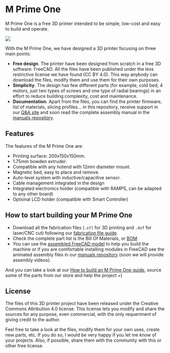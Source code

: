 # M Prime One

M Prime One is a free 3D printer intended to be simple, low-cost and easy to build and operate.

![](https://github.com/diegotrap/M_Prime_One/blob/master/media/FreeCAD.png)

With the M Prime One, we have designed a 3D printer focusing on three main points:

* **Free design**. The printer have been designed from scratch in a free 3D software: FreeCAD. All the files have been published under the less restrictive license we have found (CC BY 4.0). This way anybody can download the files, modify them and use them for their own purposes.
* **Simplicity**. The design has few different parts (for example, cold bed, 4 motors, just two types of screws and one type of radial bearings) in an effort to reduce building complexity, cost and maintenance.
* **Documentation**. Apart from the files, you can find the printer firmware, list of materials, slicing profiles... in this repository, receive support in our [Q&A site](http://mprime.io/questions/) and soon read the complete assembly manual in the [manuals repository](https://github.com/M-Prime/M_Prime_One_manuals).

## Features

The features of the M Prime One are:

* Printing surface: 200x150x150mm.
* 1.75mm bowden extruder.
* Compatible with any hotend with 12mm diameter mount.
* Magnetic bed, easy to place and remove.
* Auto-level system with inductive/capacitive sensor.
* Cable management integrated in the design
* Integrated electronics holder (compatible with RAMPS, can be adapted to any other board)
* Optional LCD holder (compatible with Smart Controller)

## How to start building your M Prime One

* Download all the fabrication files (`.stl` for 3D printing and `.dxf` for laser/CNC cut) following our [fabrication file guide](documentation/fabrication_files.md).
* Check the complete part list is the Bill Of Materials, or [BOM](documentation/BOM.md).
* You can use the [assembled FreeCAD model](m_prime_one.fcstd) to help you build the machine or if you are comfortable installing modules in FreeCAD see the animated assembly files in our [manuals repository](https://github.com/M-Prime/M_Prime_One_manuals) (soon we will provide assembly videos).

And you can take a look at our [How to build an M Prime One guide](http://mprime.io/how-to-build-an-m-prime-one/), source some of the parts from our store and help the project =)

## License

The files of this 3D printer project have been released under the Creative Commons Attribution 4.0 license. This license lets you modify and share the sources for any purpose, even commercial, with the only requeriment of giving credit to the author.

Feel free to take a look at the files, modify them for your own uses, create new parts, etc. If you do so, I would be very happy if you let me know of your projects. Also, if possible, share them with the community with this or other free license.
